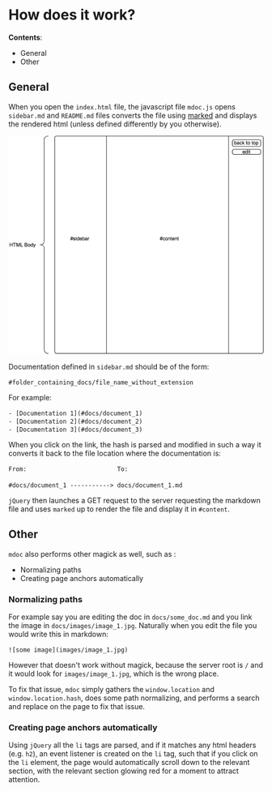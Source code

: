 # How does it work?

**Contents**:

- General
- Other

## General
When you open the `index.html` file, the javascript file `mdoc.js` opens
`sidebar.md` and `README.md` files converts the file using
[marked][marked_github] and displays the rendered html (unless defined
differently by you otherwise).

![layout](images/layout.png)

Documentation defined in `sidebar.md` should be of the form:

    #folder_containing_docs/file_name_without_extension


For example:

    - [Documentation 1](#docs/document_1)
    - [Documentation 2](#docs/document_2)
    - [Documentation 3](#docs/document_3)

When you click on the link, the hash is parsed and modified in such a way it
converts it back to the file location where the documentation is:

    From:                         To:

    #docs/document_1 -----------> docs/document_1.md


`jQuery` then launches a GET request to the server requesting the markdown file
and uses `marked` up to render the file and display it in `#content`.


## Other
`mdoc` also performs other magick as well, such as :

- Normalizing paths
- Creating page anchors automatically


### Normalizing paths
For example say you are editing the doc in `docs/some_doc.md` and you link the
image in `docs/images/image_1.jpg`. Naturally when you edit the file you would
write this in markdown:

    ![some image](images/image_1.jpg)

However that doesn't work without magick, because the server root is `/` and it would look for
`images/image_1.jpg`, which is the wrong place.

To fix that issue, `mdoc` simply gathers the `window.location` and
`window.location.hash`, does some path normalizing, and performs a search and
replace on the page to fix that issue.


### Creating page anchors automatically
Using `jQuery` all the `li` tags are parsed, and if it matches any html headers
(e.g. `h2`), an event listener is created on the `li` tag, such that if you
click on the `li` element, the page would automatically scroll down to the
relevant section, with the relevant section glowing red for a moment to attract
attention.


[marked_github]: https://github.com/chjj/marked
